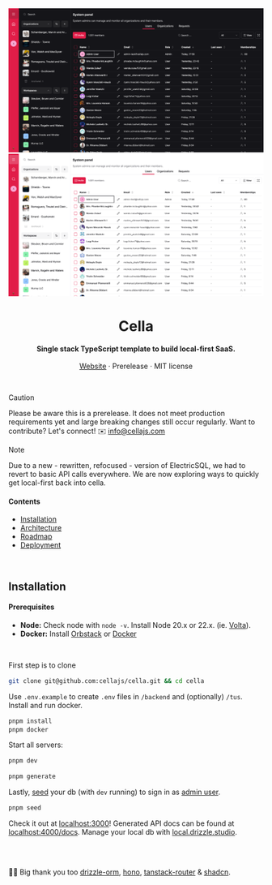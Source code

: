 <div align="center">

  <img src="./info/screenshot-dark.png#gh-dark-mode-only" />
  <img src="./info/screenshot.png#gh-light-mode-only" />

<br />

<!--
 *                            _ _
 *    ░▒▓█████▓▒░     ___ ___| | | __ _
 *    ░▒▓█   █▓▒░    / __/ _ \ | |/ _` |
 *    ░▒▓█   █▓▒░   | (_|  __/ | | (_| |
 *    ░▒▓█████▓▒░    \___\___|_|_|\__,_|                            
 *
 -->


<p>
	<h1><b>Cella</b></h1>
<p>
    <b>Single stack TypeScript template to build local-first SaaS.</b>
    <br />
    <br />
    <a href="https://cellajs.com">Website</a>
    ·
    Prerelease
    ·
    MIT license
  </p>
  <br />
</p>

</div>

> [!CAUTION]
> Please be aware this is a prerelease. It does not meet production requirements yet and large breaking changes still occur regularly. Want to contribute? Let's connect! ✉️ <info@cellajs.com>

> [!NOTE]
> Due to a new - rewritten, refocused - version of ElectricSQL, we had to revert to basic API calls everywhere. We are now exploring ways to quickly get local-first back into cella.


#### Contents
- [Installation](#installation)
- [Architecture](/info/ARCHITECTURE.md)
- [Roadmap](/info/ROADMAP.md)
- [Deployment](/info/DEPLOYMENT.md)

<br>

## Installation

#### Prerequisites
- **Node:** Check node with `node -v`. Install Node 20.x or 22.x. (ie. [Volta](https://docs.volta.sh/guide/)).
- **Docker:** Install [Orbstack](https://orbstack.dev/) or [Docker](https://docs.docker.com/get-docker/)

<br>

First step is to clone

```bash
git clone git@github.com:cellajs/cella.git && cd cella
```

Use `.env.example` to create `.env` files in `/backend` and (optionally) `/tus`. Install and run docker.

```bash
pnpm install
pnpm docker
```

Start all servers:

```bash
pnpm dev
```

```bash
pnpm generate
```

Lastly, [seed](/backend/seed/README.md) your db (with `dev` running) to sign in as [admin user](/backend/seed/README.md).

```bash
pnpm seed
```

Check it out at [localhost:3000](http://localhost:3000)! Generated API docs can be found at [localhost:4000/docs](http://localhost:4000/docs). Manage your local db with [local.drizzle.studio](http:local.drizzle.studio).


<br />
<br />

💙💛 Big thank you too [drizzle-orm](https://github.com/drizzle-team/drizzle-orm), [hono](https://github.com/honojs/hono), [tanstack-router](https://github.com/tanstack/router) & [shadcn](https://github.com/shadcn-ui/ui).
